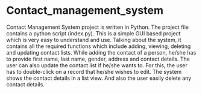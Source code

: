 # Contact_management_system
Contact Management System project is written in Python. The project file contains a python script (index.py). This is a simple GUI based project which is very easy to understand and use. Talking about the system, it contains all the required functions which include adding, viewing, deleting and updating contact lists. While adding the contact of a person, he/she has to provide first name, last name, gender, address and contact details. The user can also update the contact list if he/she wants to. For this, the user has to double-click on a record that he/she wishes to edit. The system shows the contact details in a list view. And also the user easily delete any contact details.
